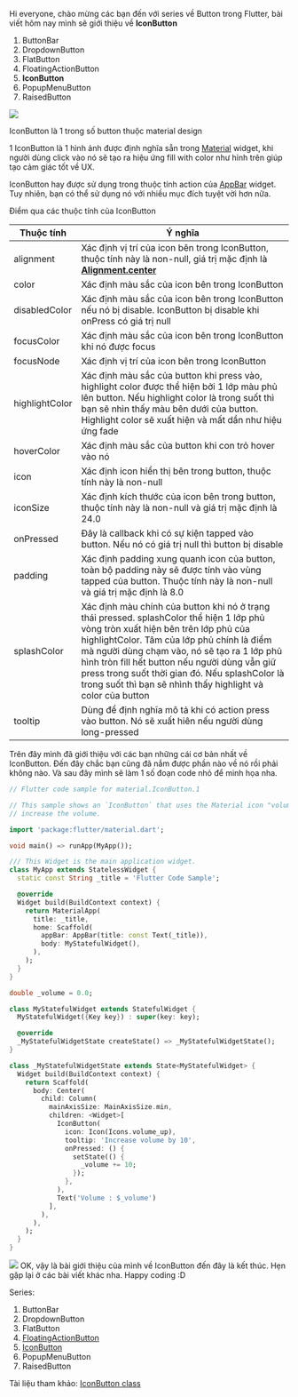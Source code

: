 Hi everyone, chào mừng các bạn đến với series về Button trong Flutter, bài viết hôm nay mình sẽ giới thiệu về **IconButton**

1. ButtonBar
2. DropdownButton
3. FlatButton
4. FloatingActionButton
5. **IconButton**
6. PopupMenuButton
7. RaisedButton

![](https://images.viblo.asia/2b044de8-28c4-4e1a-ad1d-b7fa5ad34d73.png)

IconButton là 1 trong số button thuộc material design

1 IconButton là 1 hình ảnh được định nghĩa sẵn trong [Material](https://api.flutter.dev/flutter/material/Material-class.html) widget, khi người dùng click vào nó sẽ tạo ra hiệu ứng fill with color như hỉnh trên giúp tạo cảm giác tốt về UX.

IconButton hay được sử dụng trong thuộc tính action của [AppBar](https://api.flutter.dev/flutter/material/AppBar-class.html) widget. Tuy nhiên, bạn có thể sử dụng nó với nhiều mục đích tuyệt vời hơn nữa.

Điểm qua các thuộc tính của IconButton



| Thuộc tính| Ý nghĩa |
| ---------------- | -------- |
| alignment     | Xác định vị trí của icon bên trong IconButton, thuộc tính này là non-null, giá trị mặc định là **[Alignment.center](https://api.flutter.dev/flutter/painting/Alignment-class.html#constants)**     |
| color     | Xác định màu sắc của icon bên trong IconButton     |
| disabledColor      | Xác định màu sắc của icon bên trong IconButton nếu nó bị disable. IconButton bị disable khi onPress có giá trị null     |
| focusColor      | Xác định màu sắc của icon bên trong IconButton khi nó được focus     |
| focusNode     | Xác định vị trí của icon bên trong IconButton     |
|   highlightColor  |  Xác định màu sắc của button khi press vào, highlight color được thể hiện bởi 1 lớp màu phủ lên button. Nếu highlight color là trong suốt thì bạn sẽ nhìn thấy màu bên dưới của button. Highlight color sẽ xuất hiện và mất dần như hiệu ứng fade  |
|   hoverColor  |  Xác định màu sắc của button khi con trỏ hover vào nó  |
|  icon   |  Xác định icon hiển thị bên trong button, thuộc tính này là non-null  | 
|  iconSize   |  Xác định kích thước của icon bên trong button, thuộc tính này là non-null và giá trị mặc định là 24.0  |
|   onPressed  |  Đây là callback khi có sự kiện tapped vào button. Nếu nó có giá trị null thì button bị disable  |
|   padding  |  Xác định padding xung quanh icon của button, toàn bộ padding này sẽ được tính vào vùng tapped của button. Thuộc tính này là non-null và giá trị mặc định là 8.0  |
|   splashColor  |  Xác định màu chính của button khi nó ở trạng thái pressed. splashColor thể hiện 1 lớp phủ vòng tròn xuất hiện bên trên lớp phủ của highlightColor. Tâm của lớp phủ chính là điểm mà người dùng chạm vào, nó sẽ tạo ra 1 lớp phủ hình tròn fill hết button nếu người dùng vẫn giữ press trong suốt thời gian đó. Nếu splashColor là trong suốt thì bạn sẽ nhình thấy highlight và color của button  | 
|  tooltip   |  Dùng để định nghĩa mô tả khi có action press vào button. Nó sẽ xuất hiên nếu người dùng long-pressed  | 

Trên đây mình đã giới thiệu với các bạn những cái cơ bản nhất về IconButton. Đến đây chắc bạn cũng đã nắm được phần nào về nó rồi phải không nào. Và sau đây mình sẽ làm 1 số đoạn code nhỏ để minh họa nha.

```dart
// Flutter code sample for material.IconButton.1

// This sample shows an `IconButton` that uses the Material icon "volume_up" to
// increase the volume.

import 'package:flutter/material.dart';

void main() => runApp(MyApp());

/// This Widget is the main application widget.
class MyApp extends StatelessWidget {
  static const String _title = 'Flutter Code Sample';

  @override
  Widget build(BuildContext context) {
    return MaterialApp(
      title: _title,
      home: Scaffold(
        appBar: AppBar(title: const Text(_title)),
        body: MyStatefulWidget(),
      ),
    );
  }
}

double _volume = 0.0;

class MyStatefulWidget extends StatefulWidget {
  MyStatefulWidget({Key key}) : super(key: key);

  @override
  _MyStatefulWidgetState createState() => _MyStatefulWidgetState();
}

class _MyStatefulWidgetState extends State<MyStatefulWidget> {
  Widget build(BuildContext context) {
    return Scaffold(
      body: Center(
        child: Column(
          mainAxisSize: MainAxisSize.min,
          children: <Widget>[
            IconButton(
              icon: Icon(Icons.volume_up),
              tooltip: 'Increase volume by 10',
              onPressed: () {
                setState(() {
                  _volume += 10;
                });
              },
            ),
            Text('Volume : $_volume')
          ],
        ),
      ),
    );
  }
}
```

![](https://images.viblo.asia/d47f542f-0b1f-4f74-9aff-21d403994b64.gif)
OK, vậy là bài giới thiệu của mình về IconButton đến đây là kết thúc. Hẹn gặp lại ở các bài viết khác nha. Happy coding :D

Series:

1. ButtonBar
2. DropdownButton
3. FlatButton
4. [FloatingActionButton](https://viblo.asia/p/flutter-button-series-floatingactionbutton-1VgZv1dpKAw)
5. [IconButton](https://viblo.asia/p/flutter-button-series-iconbutton-WAyK84jmKxX)
6. PopupMenuButton
7. RaisedButton 

Tài liệu tham khảo:
[IconButton class](https://api.flutter.dev/flutter/material/IconButton-class.html)
